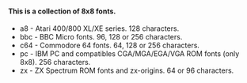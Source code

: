 #### This is a collection of 8x8 fonts.

* a8 - Atari 400/800 XL/XE series. 128 characters.
* bbc - BBC Micro fonts. 96, 128 or 256 characters.
* c64 - Commodore 64 fonts. 64, 128 or 256 characters.
* pc - IBM PC and compatibles CGA/MGA/EGA/VGA ROM fonts (only 8x8). 256 characters.
* zx - ZX Spectrum ROM fonts and zx-origins. 64 or 96 characters.
